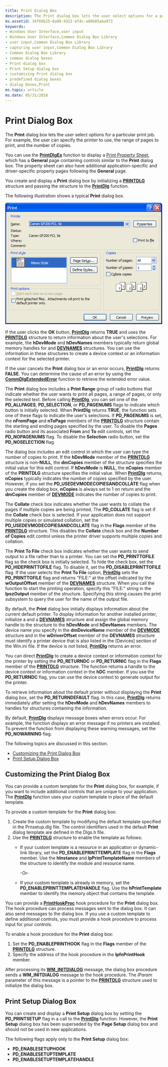 ```yaml
---
title: Print Dialog Box
description: The Print dialog box lets the user select options for a particular print job.
ms.assetid: 34f69b25-8a89-4322-af4c-a80b85a4a973
keywords:
- Windows User Interface,user input
- Windows User Interface,Common Dialog Box Library
- user input,Common Dialog Box Library
- capturing user input,Common Dialog Box Library
- Common Dialog Box Library
- common dialog boxes
- Print dialog box
- Print Setup dialog box
- customizing Print dialog box
- predefined dialog boxes
- dialog boxes,Print
ms.topic: article
ms.date: 05/31/2018
---
```


# Print Dialog Box

The **Print** dialog box lets the user select options for a particular print job. For example, the user can specify the printer to use, the range of pages to print, and the number of copies.

You can use the [**PrintDlgEx**](https://msdn.microsoft.com/en-us/library/ms646942(v=VS.85).aspx) function to display a [Print Property Sheet](print-property-sheet.md), which has a **General** page containing controls similar to the **Print** dialog box. The property sheet can also have additional application-specific and driver-specific property pages following the **General** page.

You create and display a **Print** dialog box by initializing a [**PRINTDLG**](/windows/win32/api/commdlg/ns-commdlg-printdlga) structure and passing the structure to the [**PrintDlg**](https://msdn.microsoft.com/en-us/library/ms646940(v=VS.85).aspx) function.

The following illustration shows a typical **Print** dialog box.

![print dialog box](images/printdialogboxxp.png)

If the user clicks the **OK** button, [**PrintDlg**](https://msdn.microsoft.com/en-us/library/ms646940(v=VS.85).aspx) returns **TRUE** and uses the [**PRINTDLG**](/windows/win32/api/commdlg/ns-commdlg-printdlga) structure to return information about the user's selections. For example, the **hDevMode** and **hDevNames** members typically return global memory handles for and [**DEVNAMES**](/windows/win32/api/commdlg/ns-commdlg-devnames) structures. You can use the information in these structures to create a device context or an information context for the selected printer.

If the user cancels the **Print** dialog box or an error occurs, [**PrintDlg**](https://msdn.microsoft.com/en-us/library/ms646940(v=VS.85).aspx) returns **FALSE**. You can determine the cause of an error by using the [**CommDlgExtendedError**](/windows/desktop/api/Commdlg/nf-commdlg-commdlgextendederror) function to retrieve the extended error value.

The **Print** dialog box includes a **Print Range** group of radio buttons that indicate whether the user wants to print all pages, a range of pages, or only the selected text. Before calling [**PrintDlg**](https://msdn.microsoft.com/en-us/library/ms646940(v=VS.85).aspx), you can set one of the **PD\_ALLPAGES**, **PD\_SELECTION**, or **PD\_PAGENUMS** flags to indicate which button is initially selected. When **PrintDlg** returns **TRUE**, the function sets one of these flags to indicate the user's selections. If **PD\_PAGENUMS** is set, the **nFromPage** and **nToPage** members of the [**PRINTDLG**](/windows/win32/api/commdlg/ns-commdlg-printdlga) structure contain the starting and ending pages specified by the user. To disable the **Pages** radio button and its associated **From** and **To** edit controls, set the **PD\_NOPAGENUMS** flag. To disable the **Selection** radio button, set the **PD\_NOSELECTION** flag.

The dialog box includes an edit control in which the user can type the number of copies to print. If the **hDevMode** member of the [**PRINTDLG**](/windows/win32/api/commdlg/ns-commdlg-printdlga) structure is non-**NULL**, the **dmCopies** member of the structure specifies the initial value for this edit control. If **hDevMode** is **NULL**, the **nCopies** member of the **PRINTDLG** structure specifies the initial value. When [**PrintDlg**](https://msdn.microsoft.com/en-us/library/ms646940(v=VS.85).aspx) returns, **nCopies** typically indicates the number of copies specified by the user. However, if you set the **PD\_USEDEVMODECOPIESANDCOLLATE** flag when you create the dialog box, **nCopies** is always set to 1 on return and the **dmCopies** member of [**DEVMODE**](https://docs.microsoft.com/windows/win32/api/wingdi/ns-wingdi-devmodea) indicates the number of copies to print.

The **Collate** check box indicates whether the user wants to collate the pages if multiple copies are being printed. The **PD\_COLLATE** flag is set if the **Collate** check box is selected. If your application does not support multiple copies or simulated collation, set the **PD\_USEDEVMODECOPIESANDCOLLATE** flag in the **Flags** member of the [**PRINTDLG**](/windows/win32/api/commdlg/ns-commdlg-printdlga) structure. This disables the **Collate** check box and the **Number of Copies** edit control unless the printer driver supports multiple copies and collation.

The **Print To File** check box indicates whether the user wants to send output to a file rather than to a printer. You can set the **PD\_PRINTTOFILE** flag so the check box is initially selected. To hide the check box, set the **PD\_HIDEPRINTTOFILE** flag. To disable it, set the **PD\_DISABLEPRINTTOFILE** flag. If the user selects the **Print To File** option, [**PrintDlg**](https://msdn.microsoft.com/en-us/library/ms646940(v=VS.85).aspx) sets the **PD\_PRINTTOFILE** flag and returns "FILE:" at the offset indicated by the **wOutputOffset** member of the [**DEVNAMES**](/windows/win32/api/commdlg/ns-commdlg-devnames) structure. When you call the function to start the printing operation, specify this "FILE:" string in the **lpszOutput** member of the structure. Specifying this string causes the print subsystem to query the user for the name of the output file.

By default, the **Print** dialog box initially displays information about the current default printer. To display information for another installed printer, initialize a and a [**DEVNAMES**](/windows/win32/api/commdlg/ns-commdlg-devnames) structure and assign the global memory handle to the structure to the **hDevMode** and **hDevNames** members. The device name you specify in the **dmDeviceName** member of the [**DEVMODE**](https://docs.microsoft.com/windows/win32/api/wingdi/ns-wingdi-devmodea) structure and in the **wDriverOffset** member of the **DEVNAMES** structure must identify a printer device that is also listed in the \[Devices\] section of the Win.ini file. If the device is not listed, [**PrintDlg**](https://msdn.microsoft.com/en-us/library/ms646940(v=VS.85).aspx) returns an error.

You can direct [**PrintDlg**](https://msdn.microsoft.com/en-us/library/ms646940(v=VS.85).aspx) to create a device context or information context for the printer by setting the **PD\_RETURNDC** or **PD\_RETURNIC** flag in the **Flags** member of the [**PRINTDLG**](/windows/win32/api/commdlg/ns-commdlg-printdlga) structure. The function returns a handle to the device context or information context in the **hDC** member. If you use the **PD\_RETURNDC** flag, you can use the device context to generate output for the printer.

To retrieve information about the default printer without displaying the **Print** dialog box, set the **PD\_RETURNDEFAULT** flag. In this case, [**PrintDlg**](https://msdn.microsoft.com/en-us/library/ms646940(v=VS.85).aspx) returns immediately after setting the **hDevMode** and **hDevNames** members to handles for structures containing the information.

By default, [**PrintDlg**](https://msdn.microsoft.com/en-us/library/ms646940(v=VS.85).aspx) displays message boxes when errors occur. For example, the function displays an error message if no printers are installed. To prevent the function from displaying these warning messages, set the **PD\_NOWARNING** flag.

The following topics are discussed in this section.

-   [Customizing the Print Dialog Box](#customizing-the-print-dialog-box)
-   [Print Setup Dialog Box](#print-setup-dialog-box)

## Customizing the Print Dialog Box

You can provide a custom template for the **Print** dialog box, for example, if you want to include additional controls that are unique to your application. The [**PrintDlg**](https://msdn.microsoft.com/en-us/library/ms646940(v=VS.85).aspx) function uses your custom template in place of the default template.

To provide a custom template for the **Print** dialog box:

1.  Create the custom template by modifying the default template specified in the Prnsetup.dlg file. The control identifiers used in the default **Print** dialog template are defined in the Dlgs.h file.
2.  Use the [**PRINTDLG**](/windows/win32/api/commdlg/ns-commdlg-printdlga) structure to enable the template as follows:
    -   If your custom template is a resource in an application or dynamic-link library, set the **PD\_ENABLEPRINTTEMPLATE** flag in the **Flags** member. Use the **hInstance** and **lpPrintTemplateName** members of the structure to identify the module and resource name.

        -Or-

    -   If your custom template is already in memory, set the **PD\_ENABLEPRINTTEMPLATEHANDLE** flag. Use the **hPrintTemplate** member to identify the memory object that contains the template.

You can provide a [**PrintHookProc**](https://msdn.microsoft.com/en-us/library/ms646944(v=VS.85).aspx) hook procedure for the **Print** dialog box. The hook procedure can process messages sent to the dialog box. It can also send messages to the dialog box. If you use a custom template to define additional controls, you must provide a hook procedure to process input for your controls.

To enable a hook procedure for the **Print** dialog box:

1.  Set the **PD\_ENABLEPRINTHOOK** flag in the **Flags** member of the [**PRINTDLG**](/windows/win32/api/commdlg/ns-commdlg-printdlga) structure.
2.  Specify the address of the hook procedure in the **lpfnPrintHook** member.

After processing its [**WM\_INITDIALOG**](wm-initdialog.md) message, the dialog box procedure sends a **WM\_INITDIALOG** message to the hook procedure. The *lParam* parameter of this message is a pointer to the [**PRINTDLG**](/windows/win32/api/commdlg/ns-commdlg-printdlga) structure used to initialize the dialog box.

## Print Setup Dialog Box

You can create and display a **Print Setup** dialog box by setting the **PD\_PRINTSETUP** flag in a call to the [**PrintDlg**](https://msdn.microsoft.com/en-us/library/ms646940(v=VS.85).aspx) function. However, the **Print Setup** dialog box has been superseded by the **Page Setup** dialog box and should not be used in new applications.

The following flags apply only to the **Print Setup** dialog box:

-   **PD\_ENABLESETUPHOOK**
-   **PD\_ENABLESETUPTEMPLATE**
-   **PD\_ENABLESETUPTEMPLATEHANDLE**

 

 




